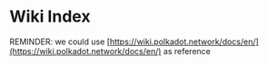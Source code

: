 # Wiki Index

REMINDER: we could use [https://wiki.polkadot.network/docs/en/](https://wiki.polkadot.network/docs/en/) as reference

